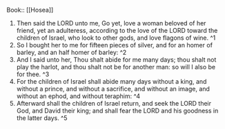  Book:: [[Hosea]]
 1. Then said the LORD unto me, Go yet, love a woman beloved of her friend, yet an adulteress, according to the love of the LORD toward the children of Israel, who look to other gods, and love flagons of wine. ^1
 2. So I bought her to me for fifteen pieces of silver, and for an homer of barley, and an half homer of barley: ^2
 3. And I said unto her, Thou shalt abide for me many days; thou shalt not play the harlot, and thou shalt not be for another man: so will I also be for thee. ^3
 4. For the children of Israel shall abide many days without a king, and without a prince, and without a sacrifice, and without an image, and without an ephod, and without teraphim: ^4
 5. Afterward shall the children of Israel return, and seek the LORD their God, and David their king; and shall fear the LORD and his goodness in the latter days. ^5
